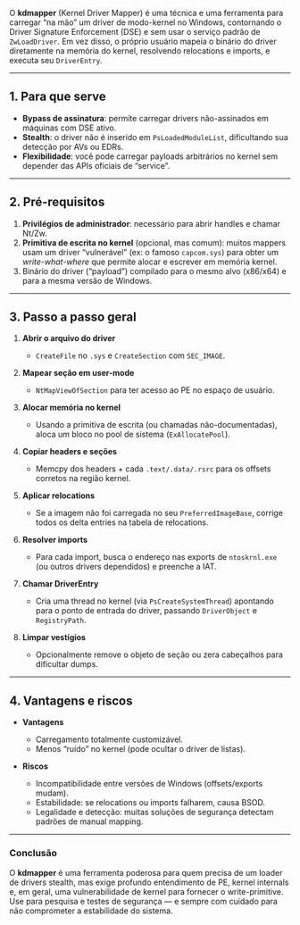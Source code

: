 O **kdmapper** (Kernel Driver Mapper) é uma técnica e uma ferramenta para carregar “na mão” um driver de modo-kernel no Windows, contornando o Driver Signature Enforcement (DSE) e sem usar o serviço padrão de `ZwLoadDriver`. Em vez disso, o próprio usuário mapeia o binário do driver diretamente na memória do kernel, resolvendo relocations e imports, e executa seu `DriverEntry`.

---

## 1. Para que serve

* **Bypass de assinatura**: permite carregar drivers não-assinados em máquinas com DSE ativo.
* **Stealth**: o driver não é inserido em `PsLoadedModuleList`, dificultando sua detecção por AVs ou EDRs.
* **Flexibilidade**: você pode carregar payloads arbitrários no kernel sem depender das APIs oficiais de “service”.

---

## 2. Pré-requisitos

1. **Privilégios de administrador**: necessário para abrir handles e chamar Nt/Zw.
2. **Primitiva de escrita no kernel** (opcional, mas comum): muitos mappers usam um driver “vulnerável” (ex: o famoso `capcom.sys`) para obter um *write-what-where* que permite alocar e escrever em memória kernel.
3. Binário do driver (“payload”) compilado para o mesmo alvo (x86/x64) e para a mesma versão de Windows.

---

## 3. Passo a passo geral

1. **Abrir o arquivo do driver**

   * `CreateFile` no `.sys` e `CreateSection` com `SEC_IMAGE`.
2. **Mapear seção em user-mode**

   * `NtMapViewOfSection` para ter acesso ao PE no espaço de usuário.
3. **Alocar memória no kernel**

   * Usando a primitiva de escrita (ou chamadas não-documentadas), aloca um bloco no pool de sistema (`ExAllocatePool`).
4. **Copiar headers e seções**

   * Memcpy dos headers + cada `.text/.data/.rsrc` para os offsets corretos na região kernel.
5. **Aplicar relocations**

   * Se a imagem não foi carregada no seu `PreferredImageBase`, corrige todos os delta entries na tabela de relocations.
6. **Resolver imports**

   * Para cada import, busca o endereço nas exports de `ntoskrnl.exe` (ou outros drivers dependidos) e preenche a IAT.
7. **Chamar DriverEntry**

   * Cria uma thread no kernel (via `PsCreateSystemThread`) apontando para o ponto de entrada do driver, passando `DriverObject` e `RegistryPath`.
8. **Limpar vestígios**

   * Opcionalmente remove o objeto de seção ou zera cabeçalhos para dificultar dumps.
---

## 4. Vantagens e riscos

* **Vantagens**

  * Carregamento totalmente customizável.
  * Menos “ruído” no kernel (pode ocultar o driver de listas).
* **Riscos**

  * Incompatibilidade entre versões de Windows (offsets/exports mudam).
  * Estabilidade: se relocations ou imports falharem, causa BSOD.
  * Legalidade e detecção: muitas soluções de segurança detectam padrões de manual mapping.

---

### Conclusão

O **kdmapper** é uma ferramenta poderosa para quem precisa de um loader de drivers stealth, mas exige profundo entendimento de PE, kernel internals e, em geral, uma vulnerabilidade de kernel para fornecer o write-primitive. Use para pesquisa e testes de segurança — e sempre com cuidado para não comprometer a estabilidade do sistema.
